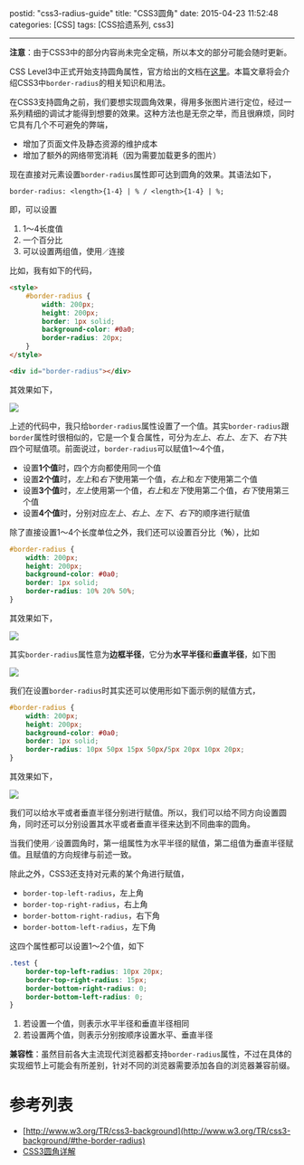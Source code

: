 postid: "css3-radius-guide"
title: "CSS3圆角"
date: 2015-04-23 11:52:48
categories: [CSS]
tags: [CSS拾遗系列, css3]

---

**注意**：由于CSS3中的部分内容尚未完全定稿，所以本文的部分可能会随时更新。

CSS Level3中正式开始支持圆角属性，官方给出的文档在[这里](http://www.w3.org/TR/css3-background/#the-border-radius)。本篇文章将会介绍CSS3中`border-radius`的相关知识和用法。

在CSS3支持圆角之前，我们要想实现圆角效果，得用多张图片进行定位，经过一系列精细的调试才能得到想要的效果。这种方法也是无奈之举，而且很麻烦，同时它具有几个不可避免的弊端，

- 增加了页面文件及静态资源的维护成本
- 增加了额外的网络带宽消耗（因为需要加载更多的图片）

现在直接对元素设置`border-radius`属性即可达到圆角的效果。其语法如下，

```
border-radius: <length>{1-4} | % / <length>{1-4} | %;
```

即，可以设置

1. 1～4长度值
2. 一个百分比
3. 可以设置两组值，使用`／`连接

比如，我有如下的代码，

```html
<style>
    #border-radius {
        width: 200px;
        height: 200px;
        border: 1px solid;
        background-color: #0a0;
        border-radius: 20px;
    }
</style>

<div id="border-radius"></div>
```

其效果如下，

![](//images0.gejiawen.com/posts/css3-radius-guide/001.png)

上述的代码中，我只给`border-radius`属性设置了一个值。其实`border-radius`跟`border`属性时很相似的，它是一个复合属性，可分为*左上*、*右上*、*左下*、*右下*共四个可赋值项。前面说过，`border-radius`可以赋值1～4个值，

- 设置**1个值**时，四个方向都使用同一个值
- 设置**2个值**时，*左上*和*右下*使用第一个值，*右上*和*左下*使用第二个值
- 设置**3个值**时，*左上*使用第一个值，*右上*和*左下*使用第二个值，*右下*使用第三个值
- 设置**4个值**时，分别对应*左上*、*右上*、*左下*、*右下*的顺序进行赋值

除了直接设置1～4个长度单位之外，我们还可以设置百分比（**％**），比如

```css
#border-radius {
    width: 200px;
    height: 200px;
    background-color: #0a0;
    border: 1px solid;
    border-radius: 10% 20% 50%;
}
```

其效果如下，

![](//images0.gejiawen.com/posts/css3-radius-guide/002.png)

其实`border-radius`属性意为**边框半径**，它分为**水平半径**和**垂直半径**，如下图

![](//images0.gejiawen.com/posts/css3-radius-guide/003.png)


我们在设置`border-radius`时其实还可以使用形如下面示例的赋值方式，

```css
#border-radius {
    width: 200px;
    height: 200px;
    background-color: #0a0;
    border: 1px solid;
    border-radius: 10px 50px 15px 50px/5px 20px 10px 20px;
}
```

其效果如下，

![](//images0.gejiawen.com/posts/css3-radius-guide/004.png)

我们可以给水平或者垂直半径分别进行赋值。所以，我们可以给不同方向设置圆角，同时还可以分别设置其水平或者垂直半径来达到不同曲率的圆角。

当我们使用`／`设置圆角时，第一组属性为水平半径的赋值，第二组值为垂直半径赋值。且赋值的方向规律与前述一致。


除此之外，CSS3还支持对元素的某个角进行赋值，

- `border-top-left-radius`，左上角
- `border-top-right-radius`，右上角
- `border-bottom-right-radius`，右下角
- `border-bottom-left-radius`，左下角

这四个属性都可以设置1～2个值，如下

```css
.test {
    border-top-left-radius: 10px 20px;
    border-top-right-radius: 15px;
    border-bottom-right-radius: 0;
    border-bottom-left-radius: 0;
}
```

1. 若设置一个值，则表示水平半径和垂直半径相同
2. 若设置两个值，则表示分别按顺序设置水平、垂直半径



**兼容性**：虽然目前各大主流现代浏览器都支持`border-radius`属性，不过在具体的实现细节上可能会有所差别，针对不同的浏览器需要添加各自的浏览器兼容前缀。




# 参考列表

- [http://www.w3.org/TR/css3-background](http://www.w3.org/TR/css3-background/#the-border-radius)
- [CSS3圆角详解](http://www.ruanyifeng.com/blog/2010/12/detailed_explanation_of_css3_rounded_corners.html)



